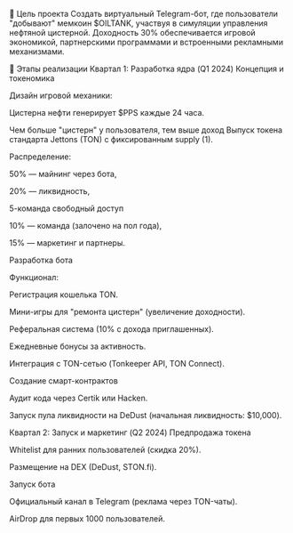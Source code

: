 🎯 Цель проекта
Создать виртуальный Telegram-бот, где пользователи "добывают" мемкоин $OILTANK, участвуя в симуляции управления нефтяной цистерной. Доходность 30% обеспечивается игровой экономикой, партнерскими программами и встроенными рекламными механизмами.

📅 Этапы реализации
Квартал 1: Разработка ядра (Q1 2024)
Концепция и токеномика

Дизайн игровой механики:

Цистерна нефти генерирует $PPS каждые 24 часа.

Чем больше "цистерн" у пользователя, тем выше доход 
Выпуск токена стандарта Jettons (TON) с фиксированным supply (1).

Распределение:

50% — майнинг через бота,

20% — ликвидность,

5-команда свободный доступ 

10% — команда (залочено на пол года),

15% — маркетинг и партнеры.

Разработка бота

Функционал:

Регистрация кошелька TON.

Мини-игры для "ремонта цистерн" (увеличение доходности).

Реферальная система (10% с дохода приглашенных).

Ежедневные бонусы за активность.

Интеграция с TON-сетью (Tonkeeper API, TON Connect).

Создание смарт-контрактов

Аудит кода через Certik или Hacken.

Запуск пула ликвидности на DeDust (начальная ликвидность: $10,000).

Квартал 2: Запуск и маркетинг (Q2 2024)
Предпродажа токена

Whitelist для ранних пользователей (скидка 20%).

Размещение на DEX (DeDust, STON.fi).

Запуск бота

Официальный канал в Telegram (реклама через TON-чаты).

AirDrop для первых 1000 пользователей.
